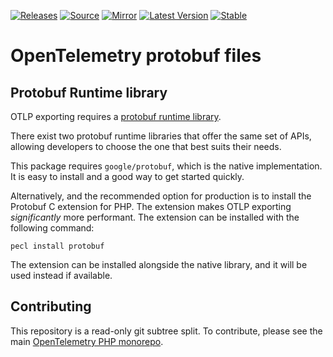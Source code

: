 [![Releases](https://img.shields.io/badge/releases-purple)](https://github.com/opentelemetry-php/gen-otlp-protobuf/releases)
[![Source](https://img.shields.io/badge/source-gen--otlp--protobuf-green)](https://github.com/open-telemetry/opentelemetry-php/tree/main/proto/otel)
[![Mirror](https://img.shields.io/badge/mirror-opentelemetry--php:gen--otlp--protobuf-blue)](https://github.com/opentelemetry-php/gen-otlp-protobuf)
[![Latest Version](http://poser.pugx.org/open-telemetry/gen-otlp-protobuf/v/unstable)](https://packagist.org/packages/open-telemetry/gen-otlp-protobuf/)
[![Stable](http://poser.pugx.org/open-telemetry/gen-otlp-protobuf/v/stable)](https://packagist.org/packages/open-telemetry/gen-otlp-protobuf/)

# OpenTelemetry protobuf files

## Protobuf Runtime library

OTLP exporting requires a [protobuf runtime library](https://github.com/protocolbuffers/protobuf/tree/main/php).

There exist two protobuf runtime libraries that offer the same set of APIs, allowing developers to choose the one that
best suits their needs.

This package requires `google/protobuf`, which is the native implementation. It is easy to install and a good way to get
started quickly.

Alternatively, and the recommended option for production is to install the Protobuf C extension for PHP. The extension
makes OTLP exporting _significantly_ more performant. The extension can be installed with the following command:

```shell
pecl install protobuf
```

The extension can be installed alongside the native library, and it will be used instead if available.

## Contributing

This repository is a read-only git subtree split.
To contribute, please see the main [OpenTelemetry PHP monorepo](https://github.com/open-telemetry/opentelemetry-php).
